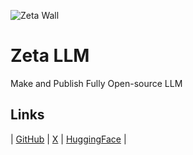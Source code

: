 
![Zeta Wall](https://github.com/user-attachments/assets/925fc637-c577-4a04-925e-ac0210c2a106)

# Zeta LLM
Make and Publish Fully Open-source LLM

## Links
| [GitHub](https://github.com/Zeta-LLM/Zeta/) | [X](https://x.com/Zeta_LLM/) | [HuggingFace](https://huggingface.co/Zeta-LLM/) |
